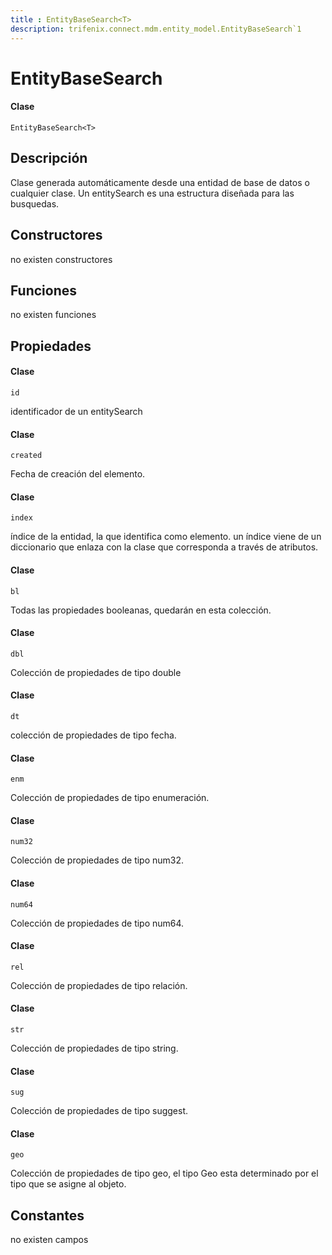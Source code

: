 ```yaml
---
title : EntityBaseSearch<T>
description: trifenix.connect.mdm.entity_model.EntityBaseSearch`1
---
```


# EntityBaseSearch<T>

<CodeBlock slots = 'heading, code' repeat = '1' languages = 'C#' />

#### Clase
```
EntityBaseSearch<T>
```

## Descripción
Clase generada automáticamente desde una entidad de base de datos o cualquier clase.
Un entitySearch es una estructura diseñada para las busquedas.
## Constructores

no existen constructores


## Funciones

no existen funciones

## Propiedades


<CodeBlock slots = 'heading, code' repeat = '1' languages = 'C#' />

#### Clase
```
id
```


identificador de un entitySearch

<CodeBlock slots = 'heading, code' repeat = '1' languages = 'C#' />

#### Clase
```
created
```


Fecha de creación del elemento.

<CodeBlock slots = 'heading, code' repeat = '1' languages = 'C#' />

#### Clase
```
index
```


índice de la entidad, la que identifica como elemento.
un índice viene de un diccionario que enlaza con la clase que corresponda
a través de atributos.

<CodeBlock slots = 'heading, code' repeat = '1' languages = 'C#' />

#### Clase
```
bl
```


Todas las propiedades booleanas, quedarán en esta colección.

<CodeBlock slots = 'heading, code' repeat = '1' languages = 'C#' />

#### Clase
```
dbl
```


Colección de propiedades de tipo double

<CodeBlock slots = 'heading, code' repeat = '1' languages = 'C#' />

#### Clase
```
dt
```


colección de propiedades de tipo fecha.

<CodeBlock slots = 'heading, code' repeat = '1' languages = 'C#' />

#### Clase
```
enm
```


Colección de propiedades de tipo enumeración.

<CodeBlock slots = 'heading, code' repeat = '1' languages = 'C#' />

#### Clase
```
num32
```


Colección de propiedades de tipo num32.

<CodeBlock slots = 'heading, code' repeat = '1' languages = 'C#' />

#### Clase
```
num64
```


Colección de propiedades de tipo num64.

<CodeBlock slots = 'heading, code' repeat = '1' languages = 'C#' />

#### Clase
```
rel
```


Colección de propiedades de tipo relación.

<CodeBlock slots = 'heading, code' repeat = '1' languages = 'C#' />

#### Clase
```
str
```


Colección de propiedades de tipo string.

<CodeBlock slots = 'heading, code' repeat = '1' languages = 'C#' />

#### Clase
```
sug
```


Colección de propiedades de tipo suggest.

<CodeBlock slots = 'heading, code' repeat = '1' languages = 'C#' />

#### Clase
```
geo
```


Colección de propiedades de tipo geo,
el tipo Geo esta determinado por el tipo que se asigne al objeto.
## Constantes
no existen campos

